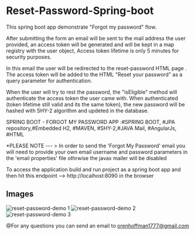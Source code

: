# Reset-Password-Spring-boot


This spring boot app demonstrate "Forgot my password" flow.

After submitting the form an email will be sent to the mail address the user provided, an access token will be generated and will be kept in a map registry with the user object,
Access token lifetime is only 5 minutes for security purposes.

In this email the user will be redirected to the reset-password HTML page . The access token will be added to the HTML "Reset your password" as a query parameter for authentication.

When the user will try to rest the password, the "isEligible" method will authenticate the access token the user came with.
When authenticated (token lifetime still valid and its the same token), the new password will be hashed with SHY-2 algorithm and updeted in the database.

SPRING BOOT - FORGOT MY PASSWORD APP :#SPRING BOOT, #JPA repository,#Embedded H2, #MAVEN, #SHY-2,#JAVA Mail, #AngularJs, #HTML

*PLEASE NOTE --- > In order to send the 'Forgot My Password' email you will need to provide your own email username and password parameters in the 'email properties' file othrwise the javax mailer will be disabled 

To access the application build and run project as a spring boot app
and then hit this endpoint --> http://localhost:8090 in the browser

## Images
![reset-password-demo 1](reset-password-demo1.png)
![reset-password-demo 2](reset-password-demo2.png)
![reset-password-demo 3](reset-password-demo3.png)


@For any questions you can send an email to orenhoffman1777@gmail.com


